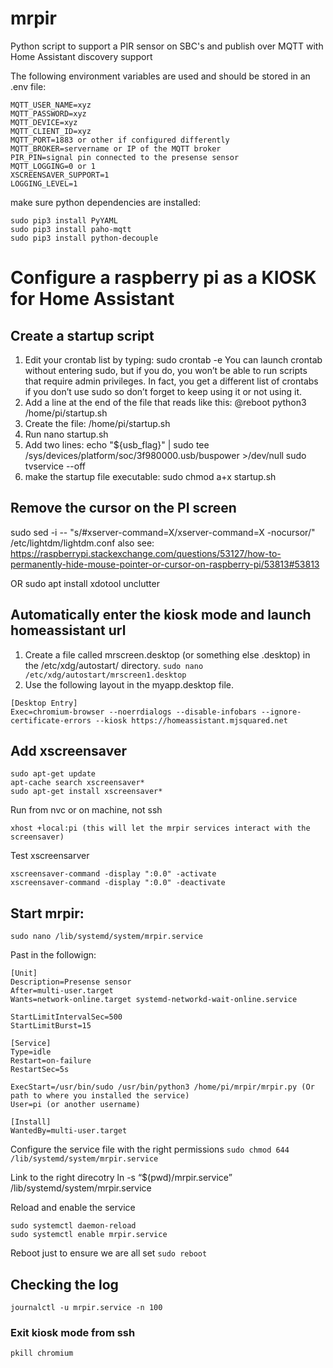 # mrpir
Python script to support a PIR sensor on SBC's and publish over MQTT with Home Assistant discovery support

The following environment variables are used and should be stored in an .env file:
```
MQTT_USER_NAME=xyz
MQTT_PASSWORD=xyz
MQTT_DEVICE=xyz
MQTT_CLIENT_ID=xyz
MQTT_PORT=1883 or other if configured differently
MQTT_BROKER=servername or IP of the MQTT broker
PIR_PIN=signal pin connected to the presense sensor
MQTT_LOGGING=0 or 1 
XSCREENSAVER_SUPPORT=1
LOGGING_LEVEL=1
```

make sure python dependencies are installed:
```
sudo pip3 install PyYAML
sudo pip3 install paho-mqtt
sudo pip3 install python-decouple
```
# Configure a raspberry pi as a KIOSK for Home Assistant
## Create a startup script
1. Edit your crontab list by typing:
sudo crontab -e
You can launch crontab without entering sudo, but if you do, you won’t be able to run scripts that require admin privileges. In fact, you get a different list of crontabs if you don’t use sudo so don’t forget to keep using it or not using it.
2. Add a line at the end of the file that reads like this:
@reboot python3 /home/pi/startup.sh
3. Create the file: /home/pi/startup.sh
4. Run nano startup.sh
5. Add two lines: 
echo "${usb_flag}" | sudo tee /sys/devices/platform/soc/3f980000.usb/buspower >/dev/null
sudo tvservice --off
6. make the startup file executable: sudo chmod a+x startup.sh
## Remove the cursor on the PI screen
sudo sed -i -- "s/#xserver-command=X/xserver-command=X -nocursor/" /etc/lightdm/lightdm.conf
also see: https://raspberrypi.stackexchange.com/questions/53127/how-to-permanently-hide-mouse-pointer-or-cursor-on-raspberry-pi/53813#53813

OR
sudo apt install xdotool unclutter

## Automatically enter the kiosk mode and launch homeassistant url
1. Create a file called mrscreen.desktop (or something else .desktop) in the /etc/xdg/autostart/ directory.
```sudo nano /etc/xdg/autostart/mrscreen1.desktop```
2. Use the following layout in the myapp.desktop file. 
```
[Desktop Entry]
Exec=chromium-browser --noerrdialogs --disable-infobars --ignore-certificate-errors --kiosk https://homeassistant.mjsquared.net
```

## Add xscreensaver
```
sudo apt-get update
apt-cache search xscreensaver*
sudo apt-get install xscreensaver*
```
Run from nvc or on machine, not ssh
```
xhost +local:pi (this will let the mrpir services interact with the screensaver)
```
Test xscreensarver
```
xscreensaver-command -display ":0.0" -activate
xscreensaver-command -display ":0.0" -deactivate
```
## Start mrpir:
```
sudo nano /lib/systemd/system/mrpir.service
```
Past in the followign:
```
[Unit]
Description=Presense sensor
After=multi-user.target
Wants=network-online.target systemd-networkd-wait-online.service

StartLimitIntervalSec=500
StartLimitBurst=15

[Service]
Type=idle
Restart=on-failure
RestartSec=5s

ExecStart=/usr/bin/sudo /usr/bin/python3 /home/pi/mrpir/mrpir.py (Or path to where you installed the service)
User=pi (or another username)

[Install]
WantedBy=multi-user.target
```
Configure the service file with the right permissions
```sudo chmod 644 /lib/systemd/system/mrpir.service```

Link to the right direcotry
ln -s “$(pwd)/mrpir.service” /lib/systemd/system/mrpir.service

Reload and enable the service
```
sudo systemctl daemon-reload
sudo systemctl enable mrpir.service
```
Reboot just to ensure we are all set
```sudo reboot```

## Checking the log
```journalctl -u mrpir.service -n 100```

### Exit kiosk mode from ssh
```pkill chromium```
